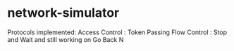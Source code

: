 # network-simulator
Protocols implemented: 
Access Control : Token Passing
Flow Control : Stop and Wait and still working on Go Back N